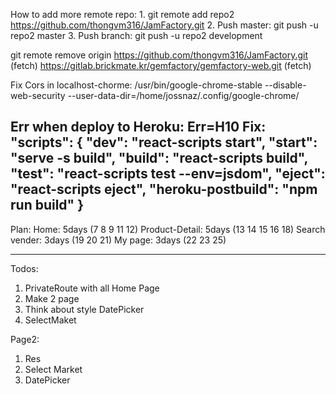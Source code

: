 How to add more remote repo:
    1. git remote add repo2 https://github.com/thongvm316/JamFactory.git
    2. Push master: git push -u repo2 master
    3. Push branch: git push -u repo2 development

git remote remove origin
https://github.com/thongvm316/JamFactory.git (fetch)
https://gitlab.brickmate.kr/gemfactory/gemfactory-web.git (fetch)

Fix Cors in localhost-chorme: 
/usr/bin/google-chrome-stable --disable-web-security --user-data-dir=/home/jossnaz/.config/google-chrome/

Err when deploy to Heroku: Err=H10
Fix:
    "scripts": {
        "dev": "react-scripts start",
        "start": "serve -s build",
        "build": "react-scripts build",
        "test": "react-scripts test --env=jsdom",
        "eject": "react-scripts     eject",
        "heroku-postbuild": "npm run build"
    }
---------------------------------------------------------
Plan:
 Home: 5days (7 8 9 11 12)
 Product-Detail: 5days (13 14 15 16 18)
 Search vender: 3days (19 20 21)
 My page: 3days (22 23 25)

---------------------------------------------------------
Todos: 
1. PrivateRoute with all Home Page
2. Make 2 page 
3. Think about style DatePicker
4. SelectMaket

Page2:
1. Res
2. Select Market
3. DatePicker

























